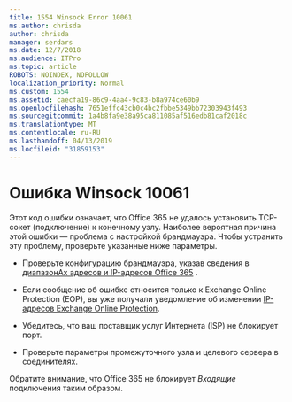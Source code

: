 ```yaml
---
title: 1554 Winsock Error 10061
ms.author: chrisda
author: chrisda
manager: serdars
ms.date: 12/7/2018
ms.audience: ITPro
ms.topic: article
ROBOTS: NOINDEX, NOFOLLOW
localization_priority: Normal
ms.custom: 1554
ms.assetid: caecfa19-86c9-4aa4-9c83-b8a974ce60b9
ms.openlocfilehash: 7651effc43cb0c4bc2fbbe5349bb72303943f493
ms.sourcegitcommit: 1a4b8fa9e38a95ca811085af516edb81caf2018c
ms.translationtype: MT
ms.contentlocale: ru-RU
ms.lasthandoff: 04/13/2019
ms.locfileid: "31859153"
---
```

# <a name="winsock-error-10061"></a>Ошибка Winsock 10061

Этот код ошибки означает, что Office 365 не удалось установить TCP-сокет (подключение) к конечному узлу. Наиболее вероятная причина этой ошибки — проблема с настройкой брандмауэра. Чтобы устранить эту проблему, проверьте указанные ниже параметры.

- Проверьте конфигурацию брандмауэра, указав сведения в [диапазонАх адресов и IP-адресов Office 365](https://docs.microsoft.com/office365/enterprise/urls-and-ip-address-ranges) .

- Если сообщение об ошибке относится только к Exchange Online Protection (EOP), вы уже получали уведомление об изменении [IP-адресов Exchange Online Protection](https://docs.microsoft.com/office365/SecurityCompliance/eop/exchange-online-protection-ip-addresses).

- Убедитесь, что ваш поставщик услуг Интернета (ISP) не блокирует порт.

- Проверьте параметры промежуточного узла и целевого сервера в соединителях.

Обратите внимание, что Office 365 не блокирует *Входящие* подключения таким образом.
